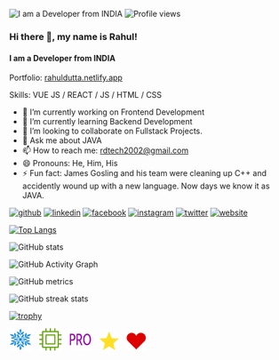 ![I am a Developer from INDIA](https://media-exp2.licdn.com/dms/image/C4D16AQEBgW3pPegduw/profile-displaybackgroundimage-shrink_350_1400/0/1601923520885?e=1661385600&v=beta&t=W5kPsBr8KTQAjKDbp4OCtaHkvKYRN3Vh2FnZqgiH2Zw)
![Profile views](https://gpvc.arturio.dev/rdtech2002)  
### Hi there 👋, my name is Rahul!
#### I am a Developer from INDIA
Portfolio: [rahuldutta.netlify.app](https://rahuldutta.netlify.app)

Skills: VUE JS / REACT / JS / HTML / CSS

- 🔭 I’m currently working on Frontend Development 
- 🌱 I’m currently learning Backend Development 
- 👯 I’m looking to collaborate on Fullstack Projects. 
- 💬 Ask me about JAVA 
- 📫 How to reach me: rdtech2002@gmail.com 
- 😄 Pronouns: He, Him, His 
- ⚡ Fun fact: James Gosling and his team were cleaning up C++ and accidently wound up with a new language. Now days we know it as JAVA. 


[<img src='https://cdn.jsdelivr.net/npm/simple-icons@3.0.1/icons/github.svg' alt='github' height='40'>](https://github.com/rdtech2002)  [<img src='https://cdn.jsdelivr.net/npm/simple-icons@3.0.1/icons/linkedin.svg' alt='linkedin' height='40' >](https://www.linkedin.com/in/rdtech2002/)  [<img src='https://cdn.jsdelivr.net/npm/simple-icons@3.0.1/icons/facebook.svg' alt='facebook' height='40'>](https://www.facebook.com/irahuldutta02)  [<img src='https://cdn.jsdelivr.net/npm/simple-icons@3.0.1/icons/instagram.svg' alt='instagram' height='40'>](https://www.instagram.com/irahuldutta02/)  [<img src='https://cdn.jsdelivr.net/npm/simple-icons@3.0.1/icons/twitter.svg' alt='twitter' height='40'>](https://twitter.com/irahuldutta02)  [<img src='https://cdn.jsdelivr.net/npm/simple-icons@3.0.1/icons/icloud.svg' alt='website' height='40'>](rahuldutta.netlify.app)  

[![Top Langs](https://github-readme-stats.vercel.app/api/top-langs/?username=rdtech2002)](https://github.com/anuraghazra/github-readme-stats)

![GitHub stats](https://github-readme-stats.vercel.app/api?username=rdtech2002&show_icons=true)  

![GitHub Activity Graph](https://activity-graph.herokuapp.com/graph?username=rdtech2002)  

![GitHub metrics](https://metrics.lecoq.io/rdtech2002)  

![GitHub streak stats](https://github-readme-streak-stats.herokuapp.com/?user=rdtech2002)  

[![trophy](https://github-profile-trophy.vercel.app/?username=rdtech2002)](https://github.com/ryo-ma/github-profile-trophy)

<a href='https://archiveprogram.github.com/'><img src='https://raw.githubusercontent.com/acervenky/animated-github-badges/master/assets/acbadge.gif' width='40' height='40'></a> <a href='https://docs.github.com/en/developers'><img src='https://raw.githubusercontent.com/acervenky/animated-github-badges/master/assets/devbadge.gif' width='40' height='40'></a> <a href='https://github.com/pricing'><img src='https://raw.githubusercontent.com/acervenky/animated-github-badges/master/assets/pro.gif' width='40' height='40'></a> <a href='https://stars.github.com/'><img src='https://raw.githubusercontent.com/acervenky/animated-github-badges/master/assets/starbadge.gif' width='35' height='35'></a> <a href='https://docs.github.com/en/github/supporting-the-open-source-community-with-github-sponsors'><img src='https://raw.githubusercontent.com/acervenky/animated-github-badges/master/assets/sponsorbadge.gif' width='35' height='35'></a> 
